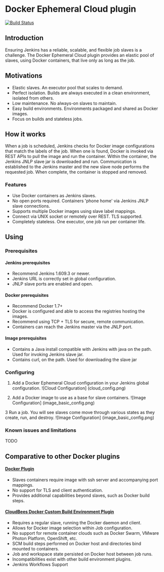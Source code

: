 # Docker Ephemeral Cloud plugin
[![Build Status](https://drone.io/github.com/kmbulebu/docker-ephemeral-cloud/status.png)](https://drone.io/github.com/kmbulebu/docker-ephemeral-cloud/latest)

## Introduction
Ensuring Jenkins has a reliable, scalable, and flexible job slaves is a challenge. The Docker Ephemeral Cloud plugin provides
an elastic pool of slaves, using Docker containers, that live only as long as the job. 

## Motivations
- Elastic slaves. An executor pool that scales to demand.
- Perfect isolation. Builds are always executed in a clean environment, isolated from others.
- Low maintenance. No always-on slaves to maintain.
- Easy build environments. Environments packaged and shared as Docker images.
- Focus on builds and stateless jobs.

## How it works
When a job is scheduled, Jenkins checks for Docker image configurations that match the labels of the job. When one is found,
Docker is invoked via REST APIs to pull the image and run the container. Within the container, the Jenkins JNLP slave jar is
downloaded and run. Communication is established to the Jenkins master and the new slave node performs the requested job. When
complete, the container is stopped and removed.

### Features
- Use Docker containers as Jenkins slaves.
- No open ports required. Containers 'phone home' via Jenkins JNLP slave connections. 
- Supports multiple Docker images using slave label mappings.
- Connect via UNIX socket or remotely over REST. TLS supported.
- Completely stateless. One executor, one job run per container life.

## Using

### Prerequisites
 
#### Jenkins prerequisites
- Recommend Jenkins 1.609.3 or newer.
- Jenkins URL is correctly set in global configuration.
- JNLP slave ports are enabled and open.
 
#### Docker prerequisites
- Recommend Docker 1.7+
- Docker is configured and able to access the registries hosting the images.
- Recommend using TCP + TLS for secure, remote communication.
- Containers can reach the Jenkins master via the JNLP port. 
 
#### Image prerequisites
- Contains a Java install compatible with Jenkins with java on the path. Used for invoking Jenkins slave jar.
- Contains curl, on the path. Used for downloading the slave jar

### Configuring

1. Add a Docker Ephemeral Cloud configuration in your Jenkins global configuration. 
![Cloud Configuration] (cloud_config.png)

2. Add a Docker image to use as a base for slave containers. 
![Image Configuration] (image_basic_config.png)

3 Run a job. You will see slaves come move through various states as they create, run, and destroy.
![Image Configuration] (image_basic_config.png)

### Known issues and limitations
TODO

## Comparative to other Docker plugins

#### [Docker Plugin](https://wiki.jenkins-ci.org/display/JENKINS/Docker+Plugin)
- Slaves containers require image with ssh server and accompanying port mappings.
- No support for TLS and client authentication.
- Provides additional capabilities beyond slaves, such as Docker build steps. 
 
#### [CloudBees Docker Custom Build Environment Plugin](https://wiki.jenkins-ci.org/display/JENKINS/CloudBees+Docker+Custom+Build+Environment+Plugin)
- Requires a regular slave, running the Docker daemon and client.
- Allows for Docker image selection within Job configuration.
- No support for remote container clouds such as Docker Swarm, VMware Photon Platform, OpenShift, etc. 
- SCM build steps performed on Docker host and directories bind mounted to containers.
- Job and workspace state persisted on Docker host between job runs.
- Incompatibilities exist with other build environment plugins. 
- Jenkins Workflows Support 
  
 
